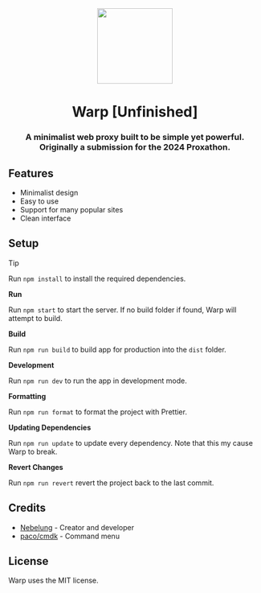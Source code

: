 <div align="center">
    <img height="150px" src="https://avatars.githubusercontent.com/u/174144477">
    <h1>Warp [Unfinished]</h1>
    <h3>A minimalist web proxy built to be simple yet powerful. Originally a submission for the 2024 Proxathon.</h3>
</div>

## Features

-   Minimalist design
-   Easy to use
-   Support for many popular sites
-   Clean interface

## Setup

> [!TIP]
> Run `npm install` to install the required dependencies.

**Run**

Run `npm start` to start the server. If no build folder if found, Warp will attempt to build.

**Build**

Run `npm run build` to build app for production into the `dist` folder.

**Development**

Run `npm run dev` to run the app in development mode.

**Formatting**

Run `npm run format` to format the project with Prettier.

**Updating Dependencies**

Run `npm run update` to update every dependency. Note that this my cause Warp to break.

**Revert Changes**

Run `npm run revert` revert the project back to the last commit.

## Credits

-   [Nebelung](github.com/Nebelung-Dev) - Creator and developer
-   [paco/cmdk](https://github.com/pacocoursey/cmdk) - Command menu

## License

Warp uses the MIT license.
